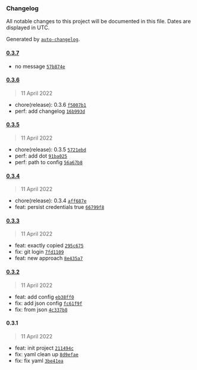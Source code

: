 ### Changelog

All notable changes to this project will be documented in this file. Dates are displayed in UTC.

Generated by [`auto-changelog`](https://github.com/CookPete/auto-changelog).

#### [0.3.7](https://github.com/JergusKacmar/release-it-showcase/compare/0.3.6...0.3.7)

- no message [`57b874e`](https://github.com/JergusKacmar/release-it-showcase/commit/57b874e1d8b39174a1f6bd963ef8d41b99b27fc3)

#### [0.3.6](https://github.com/JergusKacmar/release-it-showcase/compare/0.3.5...0.3.6)

> 11 April 2022

- chore(release): 0.3.6 [`f5007b1`](https://github.com/JergusKacmar/release-it-showcase/commit/f5007b17e4c5d4eb82a4994f20a3666e524e895f)
- perf: add changelog [`16b993d`](https://github.com/JergusKacmar/release-it-showcase/commit/16b993d91fc89b7a29994c827911e67c7db43ad7)

#### [0.3.5](https://github.com/JergusKacmar/release-it-showcase/compare/0.3.4...0.3.5)

> 11 April 2022

- chore(release): 0.3.5 [`5721ebd`](https://github.com/JergusKacmar/release-it-showcase/commit/5721ebd8349ec738fed846fbb18014fc9daf45b2)
- perf: add dot [`91ba025`](https://github.com/JergusKacmar/release-it-showcase/commit/91ba025416e45cf302e59de46097b8d91fe5f897)
- perf: path to config [`56a67b8`](https://github.com/JergusKacmar/release-it-showcase/commit/56a67b87cc750e7a48627e78384bfc1ace0202ea)

#### [0.3.4](https://github.com/JergusKacmar/release-it-showcase/compare/0.3.3...0.3.4)

> 11 April 2022

- chore(release): 0.3.4 [`aff687e`](https://github.com/JergusKacmar/release-it-showcase/commit/aff687ee180e5a8e26afd9f11acf66abe8c932ed)
- feat: persist credentials true [`66799f8`](https://github.com/JergusKacmar/release-it-showcase/commit/66799f8fecad1915de3ca38b3cf3797b190cd16c)

#### [0.3.3](https://github.com/JergusKacmar/release-it-showcase/compare/0.3.2...0.3.3)

> 11 April 2022

- feat: exactly copied [`295c675`](https://github.com/JergusKacmar/release-it-showcase/commit/295c675e641aba7c9aea617413395b47ee89f2ee)
- fix: git login [`7fd1109`](https://github.com/JergusKacmar/release-it-showcase/commit/7fd110949a8302480212647fd2b079053fb778c9)
- feat: new approach [`8e435a7`](https://github.com/JergusKacmar/release-it-showcase/commit/8e435a766d49c8935e4dd2f8789a01130b9cb3e2)

#### [0.3.2](https://github.com/JergusKacmar/release-it-showcase/compare/0.3.1...0.3.2)

> 11 April 2022

- feat: add config [`eb38ff0`](https://github.com/JergusKacmar/release-it-showcase/commit/eb38ff033096887dc7a195e73187053f0467ddd3)
- fix: add json config [`fc61f9f`](https://github.com/JergusKacmar/release-it-showcase/commit/fc61f9fab4da7bf4be5b9ec7cb48a2817922db6a)
- fix: from json [`4c337b8`](https://github.com/JergusKacmar/release-it-showcase/commit/4c337b82ae5a00ca6e3750cbe6596337a7bd966f)

#### 0.3.1

> 11 April 2022

- feat: init project [`211494c`](https://github.com/JergusKacmar/release-it-showcase/commit/211494c8cb422cdb327c6719c3c46addc260e0e5)
- fix: yaml clean up [`8d9efae`](https://github.com/JergusKacmar/release-it-showcase/commit/8d9efaeaa6d4faf300049a41390c539359e583f3)
- fix: fix yaml [`3be41ea`](https://github.com/JergusKacmar/release-it-showcase/commit/3be41ea2e8b3e007226851be5608735dbe6e3db2)
